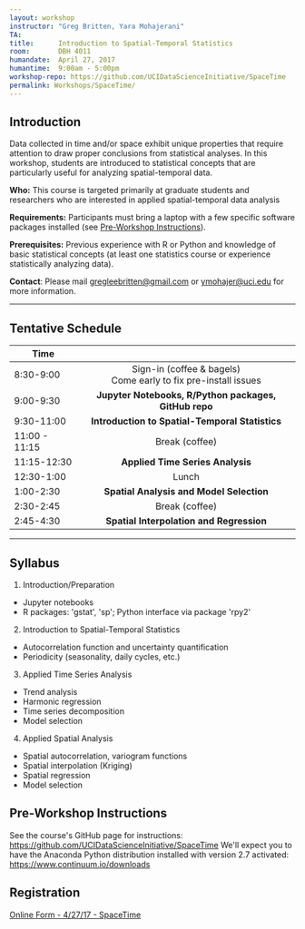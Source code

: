 ```yaml
---
layout: workshop
instructor: "Greg Britten, Yara Mohajerani"
TA:
title: 		Introduction to Spatial-Temporal Statistics
room:		DBH 4011
humandate:	April 27, 2017
humantime:	9:00am - 5:00pm
workshop-repo: https://github.com/UCIDataScienceInitiative/SpaceTime
permalink: Workshops/SpaceTime/
---
```


## Introduction

Data collected in time and/or space exhibit unique properties that require attention to draw proper conclusions from statistical analyses. In this workshop, students are introduced to statistical concepts that are particularly useful for analyzing spatial-temporal data.

**Who:** This course is targeted primarily at graduate students and researchers who are interested in applied spatial-temporal data analysis

**Requirements:** Participants must bring a laptop with a few specific software packages installed (see [Pre-Workshop Instructions](#Instructions)).

**Prerequisites:** Previous experience with R or Python and knowledge of basic statistical concepts (at least one statistics course or experience statistically analyzing data).

**Contact**: Please mail [gregleebritten@gmail.com](mailto:gregleebritten@gmail.com) or [ymohajer@uci.edu](mailto:ymohajer@uci.edu) for more information.

* * *


## <a name="Schedule"></a>Tentative Schedule

| Time	       	|           	|
| ------------- |:-------------:|
| 8:30-9:00   | Sign-in (coffee & bagels)<br>Come early to fix pre-install issues 	|
| 9:00-9:30   | **Jupyter Notebooks, R/Python packages, GitHub repo**  		|
| 9:30-11:00 | **Introduction to Spatial-Temporal Statistics** |
| 11:00 - 11:15 | Break (coffee)		|
| 11:15-12:30   | **Applied Time Series Analysis**  		|
| 12:30-1:00	| Lunch			|
| 1:00-2:30		| **Spatial Analysis and Model Selection** |
| 2:30-2:45		| Break		(coffee)	|
| 2:45-4:30	| **Spatial Interpolation and Regression** |

* * *



## <a name="Syllabus"></a>Syllabus

1. Introduction/Preparation
  * Jupyter notebooks
  * R packages: 'gstat', 'sp'; Python interface via package 'rpy2'
2. Introduction to Spatial-Temporal Statistics
  * Autocorrelation function and uncertainty quantification
  * Periodicity (seasonality, daily cycles, etc.)
3. Applied Time Series Analysis
  * Trend analysis
  * Harmonic regression
  * Time series decomposition
  * Model selection
4. Applied Spatial Analysis
  * Spatial autocorrelation, variogram functions
  * Spatial interpolation (Kriging)
  * Spatial regression
  * Model selection


## <a name="Instructions"></a>Pre-Workshop Instructions

See the course's GitHub page for instructions: <https://github.com/UCIDataScienceInitiative/SpaceTime>
We'll expect you to have the Anaconda Python distribution installed with version 2.7 activated: <https://www.continuum.io/downloads>


## <a name="Registration"></a>Registration
<script type="text/javascript" src="https://uci-oai.formstack.com/forms/js.php/spacetime_042717"></script><noscript><a href="https://uci-oai.formstack.com/forms/spacetime_042717" title="Online Form">Online Form - 4/27/17 - SpaceTime</a></noscript>
